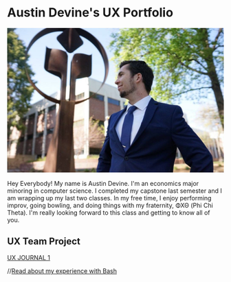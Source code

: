 # Austin Devine's UX Portfolio


![alt text](assets/IMG_7531.jpg)

Hey Everybody! My name is Austin Devine. I'm an economics major minoring in computer science. I completed my capstone last semester and I am wrapping up my last two classes. In my free time, I enjoy performing improv, going bowling, and doing things with my fraternity, ΦΧΘ (Phi Chi Theta). I'm really looking forward to this class and getting to know all of you.

## UX Team Project

 
[UX JOURNAL 1](./j01/README.md)

//[Read about my experience with Bash](j01/)
